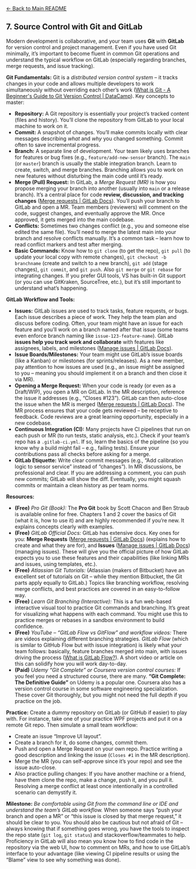 [<- Back to Main README](../README.md)

## 7. Source Control with Git and GitLab

Modern development is collaborative, and your team uses **Git** with **GitLab** for version control and project management. Even if you have used Git minimally, it’s important to become fluent in common Git operations and understand the typical workflow on GitLab (especially regarding branches, merge requests, and issue tracking).

**Git Fundamentals:** Git is a *distributed version control system* – it tracks changes in your code and allows multiple developers to work simultaneously without overriding each other’s work ([What is Git - A Beginner's Guide to Git Version Control | DataCamp](https://www.datacamp.com/blog/all-about-git#:~:text=Git%20is%20a%20distributed%20version,don%27t%20conflict%20with%20each%20other)). Key concepts to master:
- **Repository:** A Git repository is essentially your project’s tracked content (files and history). You’ll clone the repository from GitLab to your local machine to work on it.
- **Commit:** A snapshot of changes. You’ll make commits locally with clear messages describing *what* and *why* you changed something. Commit often to save incremental progress.
- **Branch:** A separate line of development. Your team likely uses branches for features or bug fixes (e.g., `feature/add-new-sensor` branch). The `main` (or `master`) branch is usually the stable integration branch. Learn to create, switch, and merge branches. Branching allows you to work on new features without disturbing the main code until it’s ready.
- **Merge (Pull) Request:** In GitLab, a *Merge Request (MR)* is how you propose merging your branch into another (usually into `main` or a release branch). It’s a central place for code **review, discussion, and tracking changes** ([Merge requests | GitLab Docs](https://docs.gitlab.com/user/project/merge_requests/#:~:text=Merge%20requests%20provide%20a%20central,when%20the%20merge%20request%20merges)). You’ll push your branch to GitLab and open a MR. Team members (reviewers) will comment on the code, suggest changes, and eventually approve the MR. Once approved, it gets merged into the main codebase.
- **Conflicts:** Sometimes two changes conflict (e.g., you and someone else edited the same file). You’ll need to merge the latest main into your branch and resolve conflicts manually. It’s a common task – learn how to read conflict markers and test after merging.
- **Basic Commands:** Know how to `git clone` (to get the repo), `git pull` (to update your local copy with remote changes), `git checkout -b branchname` (create and switch to a new branch), `git add` (stage changes), `git commit`, and `git push`. Also `git merge` or `git rebase` for integrating changes. If you prefer GUI tools, VS has built-in Git support (or you can use GitKraken, SourceTree, etc.), but it’s still important to understand what’s happening.

**GitLab Workflow and Tools:**
- **Issues:** GitLab issues are used to track tasks, feature requests, or bugs. Each issue describes a piece of work. They help the team plan and discuss before coding. Often, your team might have an issue for each feature and you’ll work on a branch named after that issue (some teams even enforce branch naming like `issue-123-feature-name`). GitLab **issues help you track work and collaborate** with features like assignees, labels, and milestones ([Manage issues | GitLab Docs](https://docs.gitlab.com/user/project/issues/managing_issues/#:~:text=GitLab%20issues%20help%20you%20track,You%20can%20manage%20issues%20to)).
- **Issue Boards/Milestones:** Your team might use GitLab’s issue boards (like a Kanban) or milestones (for sprints/releases). As a new member, pay attention to how issues are used (e.g., an issue might be assigned to you – meaning you should implement it on a branch and then close it via MR).
- **Opening a Merge Request:** When your code is ready (or even as a Draft/WIP), you open a MR on GitLab. In the MR description, reference the issue it addresses (e.g., “Closes #123”). GitLab can then auto-close the issue when the MR is merged ([Merge requests | GitLab Docs](https://docs.gitlab.com/user/project/merge_requests/#:~:text=discussions%2C%20and%20track%20code%20changes,when%20the%20merge%20request%20merges)). The MR process ensures that your code gets reviewed – be receptive to feedback. Code reviews are a great learning opportunity, especially in a new codebase.
- **Continuous Integration (CI):** Many projects have CI pipelines that run on each push or MR (to run tests, static analysis, etc.). Check if your team’s repo has a `.gitlab-ci.yml`. If so, learn the basics of the pipeline (so you know why a build might fail – e.g., failing tests). Ensure your contributions pass all checks before asking for a merge.
- **GitLab Etiquette:** Write clear commit messages (e.g., “Add calibration logic to sensor service” instead of “changes”). In MR discussions, be professional and clear. If you are addressing a comment, you can push new commits; GitLab will show the diff. Eventually, you might squash commits or maintain a clean history as per team norms.

**Resources:**

- **(Free)** *Pro Git (Book):* The **Pro Git** book by Scott Chacon and Ben Straub is available online for free. Chapters 1 and 2 cover the basics of Git (what it is, how to use it) and are highly recommended if you’re new. It explains concepts clearly with examples.
- **(Free)** *GitLab Official Docs:* GitLab has extensive docs. Key ones for you: **Merge Requests** ([Merge requests | GitLab Docs](https://docs.gitlab.com/user/project/merge_requests/#:~:text=Merge%20requests%20provide%20a%20central,when%20the%20merge%20request%20merges)) (explains how to create and what they are for), and **Issues** ([Manage issues | GitLab Docs](https://docs.gitlab.com/user/project/issues/managing_issues/#:~:text=GitLab%20issues%20help%20you%20track,You%20can%20manage%20issues%20to)) (managing issues). These will give you the official picture of how GitLab expects you to use these features and their capabilities (like linking MRs and issues, using templates, etc.).
- **(Free)** *Atlassian Git Tutorials:* (Atlassian (makers of Bitbucket) have an excellent set of tutorials on Git – while they mention Bitbucket, the Git parts apply equally to GitLab.) Topics like branching workflow, resolving merge conflicts, and best practices are covered in an easy-to-follow way.
- **(Free)** *Learn Git Branching (Interactive):* This is a fun web-based interactive visual tool to practice Git commands and branching. It’s great for visualizing what happens with each command. You might use this to practice merges or rebases in a sandbox environment to build confidence.
- **(Free)** *YouTube – “GitLab Flow vs GitFlow” and workflow videos:* There are videos explaining different branching strategies. *GitLab Flow* (which is similar to GitHub Flow but with issue integration) is likely what your team follows: basically, feature branches merged into main, with issues driving the process ([What is GitLab Flow?](https://about.gitlab.com/topics/version-control/what-is-gitlab-flow/#:~:text=What%20is%20GitLab%20Flow%3F%20GitLab,feature%20branches%20with%20issue%20tracking)). A short video or article on this can solidify how you will work day-to-day.
- **(Paid)** *Udemy “Git Complete” or Coursera version control courses:* If you feel you need a structured course, there are many. **“Git Complete: The Definitive Guide”** on Udemy is a popular one. Coursera also has a version control course in some software engineering specialization. These cover Git thoroughly, but you might not need the full depth if you practice on the job.

**Practice:** Create a dummy repository on GitLab (or GitHub if easier) to play with. For instance, take one of your practice WPF projects and put it on a remote Git repo. Then simulate a small team workflow:
- Create an issue “Improve UI layout”.
- Create a branch for it, do some changes, commit them.
- Push and open a Merge Request on your own repo. Practice writing a good description and linking the issue (`Closes #1` in the MR description).
- Merge the MR (you can self-approve since it’s your repo) and see the issue auto-close.
- Also practice pulling changes: If you have another machine or a friend, have them clone the repo, make a change, push it, and you pull it. Resolving a merge conflict at least once intentionally in a controlled scenario can demystify it.

**Milestone:** *Be comfortable using Git from the command line or IDE and understand the team’s GitLab workflow.* When someone says “push your branch and open a MR” or “this issue is closed by that merge request,” it should be clear to you. You should also be cautious but not afraid of Git – always knowing that if something goes wrong, you have the tools to inspect the repo state (`git log`, `git status`) and stackoverflow/teammates to help. Proficiency in GitLab will also mean you know how to find code in the repository via the web UI, how to comment on MRs, and how to use GitLab’s interface to your advantage (like viewing CI pipeline results or using the “Blame” view to see why something was done).